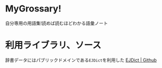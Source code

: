 # MyGrossary!
自分専用の用語集!読めば読むほどわかる語彙ノート


# 利用ライブラリ、ソース

辞書データにはパブリックドメインである`EJDict`を利用した
[EJDict | Github](https://github.com/kujirahand/EJDict)

